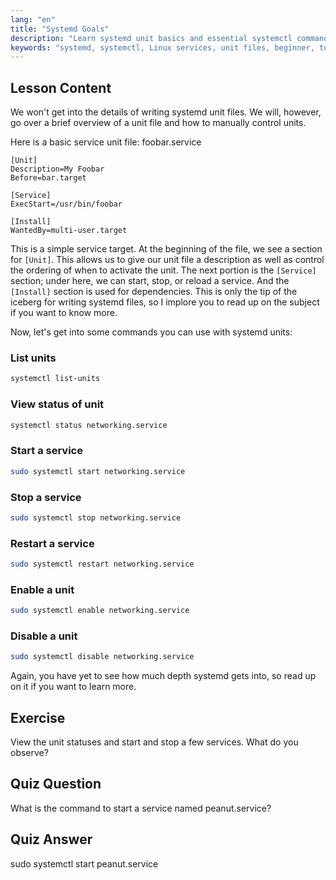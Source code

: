 ```yaml
---
lang: "en"
title: "Systemd Goals"
description: "Learn systemd unit basics and essential systemctl commands. Understand how to manage services, view statuses, and enable units in Linux. Start your journey!"
keywords: "systemd, systemctl, Linux services, unit files, beginner, tutorial, guide, Linux commands"
---
```


## Lesson Content

We won't get into the details of writing systemd unit files. We will, however, go over a brief overview of a unit file and how to manually control units.

Here is a basic service unit file: foobar.service

```
[Unit]
Description=My Foobar
Before=bar.target

[Service]
ExecStart=/usr/bin/foobar

[Install]
WantedBy=multi-user.target
```

This is a simple service target. At the beginning of the file, we see a section for `[Unit]`. This allows us to give our unit file a description as well as control the ordering of when to activate the unit. The next portion is the `[Service]` section; under here, we can start, stop, or reload a service. And the `[Install]` section is used for dependencies. This is only the tip of the iceberg for writing systemd files, so I implore you to read up on the subject if you want to know more.

Now, let's get into some commands you can use with systemd units:

### List units

```bash
systemctl list-units
```

### View status of unit

```bash
systemctl status networking.service
```

### Start a service

```bash
sudo systemctl start networking.service
```

### Stop a service

```bash
sudo systemctl stop networking.service
```

### Restart a service

```bash
sudo systemctl restart networking.service
```

### Enable a unit

```bash
sudo systemctl enable networking.service
```

### Disable a unit

```bash
sudo systemctl disable networking.service
```

Again, you have yet to see how much depth systemd gets into, so read up on it if you want to learn more.

## Exercise

View the unit statuses and start and stop a few services. What do you observe?

## Quiz Question

What is the command to start a service named peanut.service?

## Quiz Answer

sudo systemctl start peanut.service
